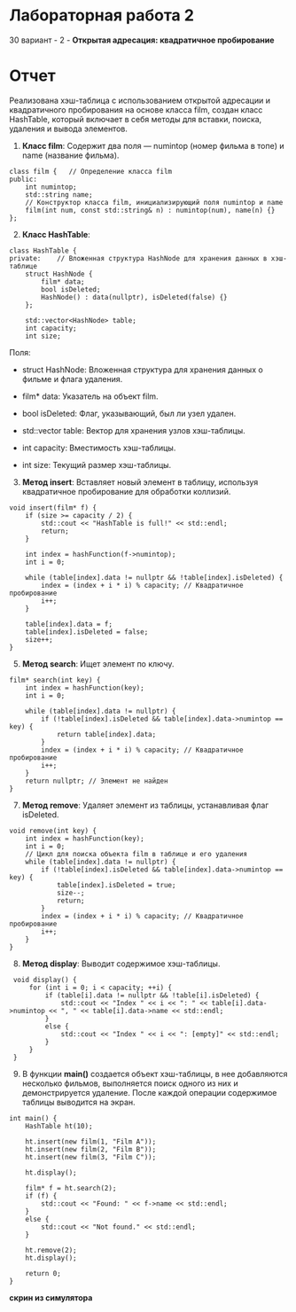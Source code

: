 # Лабораторная работа 2
30 вариант - 2 - **Открытая адресация: квадратичное пробирование**
# Отчет
Реализована хэш-таблица с использованием открытой адресации и квадратичного пробирования на основе класса film, создан класс HashTable, который включает в себя методы для вставки, поиска, удаления и вывода элементов. 


1. **Класс film**: Содержит два поля — numintop (номер фильма в топе) и name (название фильма).

```
class film {   // Определение класса film
public:
    int numintop;
    std::string name;
    // Конструктор класса film, инициализирующий поля numintop и name
    film(int num, const std::string& n) : numintop(num), name(n) {}
};
```

2. **Класс HashTable**:

```
class HashTable {
private:    // Вложенная структура HashNode для хранения данных в хэш-таблице
    struct HashNode {
        film* data;
        bool isDeleted;
        HashNode() : data(nullptr), isDeleted(false) {}
    };

    std::vector<HashNode> table;
    int capacity;
    int size;
```
 Поля:

- struct HashNode: Вложенная структура для хранения данных о фильме и флага удаления.

- film* data: Указатель на объект film.

- bool isDeleted: Флаг, указывающий, был ли узел удален.

- std::vector<HashNode> table: Вектор для хранения узлов хэш-таблицы.

- int capacity: Вместимость хэш-таблицы.

- int size: Текущий размер хэш-таблицы.

3. **Метод insert**: Вставляет новый элемент в таблицу, используя квадратичное пробирование для обработки коллизий.
   
```
void insert(film* f) {
    if (size >= capacity / 2) {
        std::cout << "HashTable is full!" << std::endl;
        return;
    }

    int index = hashFunction(f->numintop);
    int i = 0;

    while (table[index].data != nullptr && !table[index].isDeleted) {
        index = (index + i * i) % capacity; // Квадратичное пробирование
        i++;
    }

    table[index].data = f;
    table[index].isDeleted = false;
    size++;
}
```

5. **Метод search**: Ищет элемент по ключу.
   
```
film* search(int key) {
    int index = hashFunction(key);
    int i = 0;

    while (table[index].data != nullptr) {
        if (!table[index].isDeleted && table[index].data->numintop == key) {
            return table[index].data;
        }
        index = (index + i * i) % capacity; // Квадратичное пробирование
        i++;
    }
    return nullptr; // Элемент не найден
}
```

7. **Метод remove**: Удаляет элемент из таблицы, устанавливая флаг isDeleted.

```
void remove(int key) {
    int index = hashFunction(key);
    int i = 0;
    // Цикл для поиска объекта film в таблице и его удаления
    while (table[index].data != nullptr) {
        if (!table[index].isDeleted && table[index].data->numintop == key) {
            table[index].isDeleted = true;
            size--;
            return;
        }
        index = (index + i * i) % capacity; // Квадратичное пробирование
        i++;
    }
}
```

8. **Метод display**: Выводит содержимое хэш-таблицы.

```
 void display() {
     for (int i = 0; i < capacity; ++i) {
         if (table[i].data != nullptr && !table[i].isDeleted) {
             std::cout << "Index " << i << ": " << table[i].data->numintop << ", " << table[i].data->name << std::endl;
         }
         else {
             std::cout << "Index " << i << ": [empty]" << std::endl;
         }
     }
 }
```

9. В функции **main()** создается объект хэш-таблицы, в нее добавляются несколько фильмов, выполняется поиск одного из них и демонстрируется удаление. После каждой операции содержимое таблицы выводится на экран.

```
int main() {
    HashTable ht(10);

    ht.insert(new film(1, "Film A"));
    ht.insert(new film(2, "Film B"));
    ht.insert(new film(3, "Film C"));

    ht.display();

    film* f = ht.search(2);
    if (f) {
        std::cout << "Found: " << f->name << std::endl;
    }
    else {
        std::cout << "Not found." << std::endl;
    }

    ht.remove(2);
    ht.display();

    return 0;
}
```

**скрин из симулятора**
